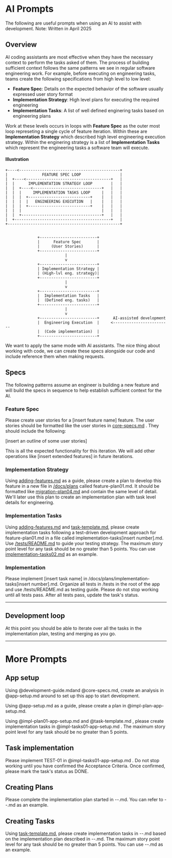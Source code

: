 # AI Prompts

The following are useful prompts when using an AI to assist with development. Note: Written in April 2025

## Overview

AI coding assistants are most effective when they have the necessary context to perform the tasks asked of them. The process of building sufficient context follows the same patterns we see in regular software engineering work. For example, before executing on engineering tasks, teams create the following specifications from high level to low level:

* **Feature Spec**: Details on the expected behavior of the software usually expressed user story format
* **Implementation Strategy**: High level plans for executing the required engineering
* **Implementation Tasks**: A list of well defined enginering tasks based on engineering plans

Work at these levels occurs in loops with **Feature Spec** as the outer most loop represeting a single cycle of feature iteration. Within these are **Implementation Strategy** which described high level engineering execution strategy. Within the enginering strategy is a list of **Implementation Tasks** which represent the engineering tasks a software team will execute.

#### Illustration

```
+----<--------------------------------------------+
|               FEATURE SPEC LOOP                 |
|  +----<-------------------------------------+   |
|  |      IMPLEMENTATION STRATEGY LOOP        |   |
|  |  +----<------------------------------+   |   |
|  |  |     IMPLEMENTATION TASKS LOOP     |   |   |
|  |  |  +---------------------------+    |   |   |
|  |  |  |   ENGINEERING EXECUTION   |    |   |   |
|  |  |  +---------------------------+    |   |   |
|  |  |                                   |   |   |
|  |  +-----------------------------------+   |   |
|  +------------------------------------------+   |
+-------------------------------------------------+
  
  
              +-------------------------+
              |      Feature Spec       |
              |     (User Stories)      |
              +-------------------------+
                          |
                          v
              +-------------------------+
              | Implementation Strategy |
              | (High-lvl eng. strategy)|
              +-------------------------+
                          |
                          v
              +-------------------------+
              |  Implementation Tasks   |
              |  (Defined eng. tasks)   |
              +-------------------------+
                          |
                          v
              +-------------------------+      AI-assisted development
              |  Engineering Execution  |     <-------------------------
              |  (Code implementation)  |
              +-------------------------+
```

We want to apply the same mode with AI assistants. The nice thing about working with code, we can create these specs alongside our code and include reference them when making requests. 

## Specs

The following patterns assume an engineer is building a new feature and will build the specs in sequence to help establish sufficient context for the AI. 

### Feature Spec

Please create user stories for a [insert feature name] feature. The user stories should be formatted like the user stories in [core-specs.md](/specs/product/core-specs.md) . They should include the following:

[insert an outline of some user stories]

This is all the expected functionality for this iteration. We will add other operations like [insert extended features] in future iterations.

### Implementation Strategy
 
Using [adding-features.md](/docs/adding-features.md) as a guide, please create a plan to develop this feature in a new file in [/docs/plans](/docs/plans/) called feature-plan01.md. It should be formatted like [migration-plan04.md](/docs/plans/migration-plan04.md) and contain the same level of detail. We'll later use this plan to create an implementation plan with task level details for engineering.

### Implementation Tasks

Using [adding-features.md](/docs/adding-features.md) and [task-template.md](/docs/plans/task-template.md), please create implementation tasks following a test-driven development approach for feature-plan01.md in a file called implementation-tasks[insert number].md. Use [/tests/README.md](/tests/README.md) to guide your testing strategy. The maximum story point level for any task should be no greater than 5 points. You can use [implementation-tasks02.md](/docs/plans/implementation-tasks02.md) as an example. 

### Implementation

Please implement [insert task name] in /docs/plans/implementation-tasks[insert number].md. Organize all tests in /tests in the root of the app and use /tests/README.md as testing guide. Please do not stop working until all tests pass. After all tests pass, update the task's status.

----

## Development loop

At this point you should be able to iterate over all the tasks in the implementation plan, testing and merging as you go.


-----

# More Prompts

## App setup
Using @development-guide.mdand @core-specs.md, create an analysis in @app-setup.md around to set up this app to start development.

Using @app-setup.md as a guide, please create a plan in @impl-plan-app-setup.md.

Using @impl-plan01-app-setup.md and @task-template.md , please create implementation tasks in @impl-tasks01-app-setup.md . The maximum story point level for any task should be no greater than 5 points. 

## Task implementation

Please implement TEST-01 in @impl-tasks01-app-setup.md . Do not stop working until you have confirmed the Acceptance Criteria. Once confirmed, please mark the task's status as DONE.

## Creating Plans

Please complete the implementation plan started in --.md. You can refer to --.md as an example.

## Creating Tasks

Using [task-template.md](/docs/plans/task-template.md), please create implementation tasks in --.md based on the implementation plan described in --.md. The maximum story point level for any task should be no greater than 5 points. You can use --.md as an example. 